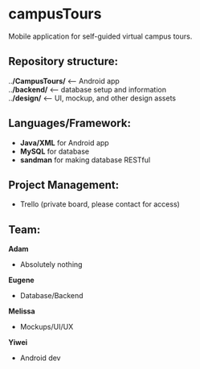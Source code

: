 # campusTours
Mobile application for self-guided virtual campus tours.  

## Repository structure:  
..**/CampusTours/**         <-- Android app  
..**/backend/**             <-- database setup and information  
..**/design/**              <-- UI, mockup, and other design assets  


## Languages/Framework:  
- __Java/XML__ for Android app  
- __MySQL__ for database  
- __sandman__ for making database RESTful  
  
## Project Management:  
- Trello (private board, please contact for access)  

## Team:  
**Adam**  
- Absolutely nothing

**Eugene**  
- Database/Backend  

**Melissa**  
- Mockups/UI/UX  

**Yiwei**  
- Android dev  
